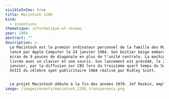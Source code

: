```yaml
---
visibleInCms: true
title: Macintosh 128K
kind:
  - inventions
thematique: informatique-et-reseau
year: 1984
abstract: ""
description: >-
  Le Macintosh est le premier ordinateur personnel de la famille des Macintosh
  lancé par Apple Computer le 24 janvier 1984. Son boitier beige embarque un
  écran de 9 pouces de diagonale en plus de l'unité centrale. La machine était
  livrée avec un clavier et une souris. Son lancement est précédé, le 22
  janvier, par la diffusion sur CBS lors du troisième quart temps du Super Bowl
  XVIII du célèbre spot publicitaire 1984 réalisé par Ridley Scott. 


  Le projet Macintosh débute à la fin des années 1970. Jef Raskin, employé d'Apple depuis 1978, avait dans l'idée de créer un ordinateur simple d'utilisation et peu cher et donc accessible aux consommateurs moyens. Il présente son idée à Mike Markkula, l'un des trois fondateurs d'Apple Computer, en mars 1979. Celui-ci lui donne son feu vert en septembre 1979 pour embaucher quelques personnes et monter une équipe au sein d'Apple, projet qui porte le nom de Macintosh, du nom de la pomme préférée de Raskin, la McIntosh. Raskin rassemble toutes les idées récoltées pour cet ordinateur dans un recueil qu'il nomme The Book of Macintosh (Le Livre du Macintosh). À la recherche d'un ingénieur pour monter un prototype de la machine, Raskin engage, sur recommandation de Bill Atkinson du projet Apple Lisa, Burrell Smith, qui, selon Atkinson, faisait un travail remarquable dans le département maintenance de l'Apple II.
image: /images/events/macintosh_128k_transparency.png
---
```

